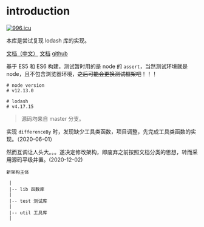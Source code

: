 # introduction

<a href="https://996.icu"><img src="https://img.shields.io/badge/link-996.icu-red.svg" alt="996.icu" /></a>

本库是尝试复现 lodash 库的实现。

[文档（中文）](https://www.lodashjs.com/)
[文档](https://lodash.com/)
[github](https://github.com/lodash/lodash)

基于 ES5 和 ES6 构建，测试暂时用的是 node 的 `assert`，当然测试环境就是 node，且不包含浏览器环境，<s>之后可能会更换测试框架吧</s>！！！

```shell
# node version
# v12.13.0

# lodash
# v4.17.15
```

> 源码均来自 master 分支。

实现 `differenceBy` 时，发现缺少工具类函数，项目调整，先完成工具类函数的实现。（2020-06-01）

然而互调让人头大。。。遂决定修改架构，即废弃之前按照文档分类的思想，转而采用源码平级并置。(2020-12-02)

```
新架构主体

 |
 |-- lib 函数库
 |
 |-- test 测试库
 |
 |-- util 工具库
 |
```



